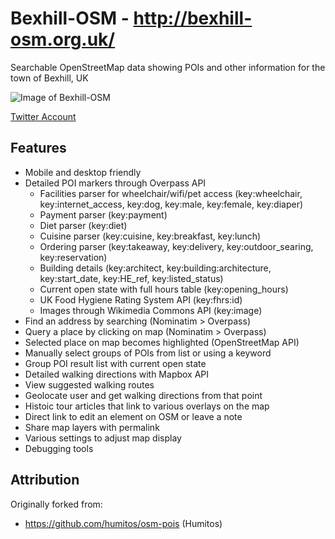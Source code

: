 # Bexhill-OSM - http://bexhill-osm.org.uk/

Searchable OpenStreetMap data showing POIs and other information for the town of Bexhill, UK

![Image of Bexhill-OSM](http://bexhill-osm.org.uk/assets/img/preview.jpg)

[Twitter Account](https://twitter.com/BexhillOSM)

## Features
 - Mobile and desktop friendly
 - Detailed POI markers through Overpass API
   - Facilities parser for wheelchair/wifi/pet access (key:wheelchair, key:internet_access, key:dog, key:male, key:female, key:diaper)
   - Payment parser (key:payment)
   - Diet parser (key:diet)
   - Cuisine parser (key:cuisine, key:breakfast, key:lunch)
   - Ordering parser (key:takeaway, key:delivery, key:outdoor_searing, key:reservation)
   - Building details (key:architect, key:building:architecture, key:start_date, key:HE_ref, key:listed_status)
   - Current open state with full hours table (key:opening_hours)
   - UK Food Hygiene Rating System API (key:fhrs:id)
   - Images through Wikimedia Commons API (key:image)
 - Find an address by searching (Nominatim > Overpass)
 - Query a place by clicking on map (Nominatim > Overpass)
 - Selected place on map becomes highlighted (OpenStreetMap API)
 - Manually select groups of POIs from list or using a keyword
 - Group POI result list with current open state
 - Detailed walking directions with Mapbox API
 - View suggested walking routes
 - Geolocate user and get walking directions from that point
 - Histoic tour articles that link to various overlays on the map
 - Direct link to edit an element on OSM or leave a note
 - Share map layers with permalink
 - Various settings to adjust map display
 - Debugging tools

## Attribution

Originally forked from:
 - https://github.com/humitos/osm-pois (Humitos)

